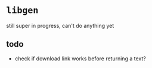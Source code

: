 # `libgen`

still super in progress, can't do anything yet

## todo

- check if download link works before returning a text?
